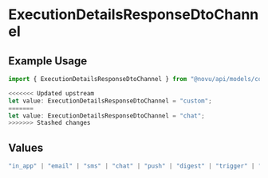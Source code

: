 # ExecutionDetailsResponseDtoChannel

## Example Usage

```typescript
import { ExecutionDetailsResponseDtoChannel } from "@novu/api/models/components";

<<<<<<< Updated upstream
let value: ExecutionDetailsResponseDtoChannel = "custom";
=======
let value: ExecutionDetailsResponseDtoChannel = "chat";
>>>>>>> Stashed changes
```

## Values

```typescript
"in_app" | "email" | "sms" | "chat" | "push" | "digest" | "trigger" | "delay" | "custom"
```